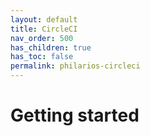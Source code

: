 ```yaml
---
layout: default
title: CircleCI
nav_order: 500
has_children: true
has_toc: false
permalink: philarios-circleci
---
```


# Getting started